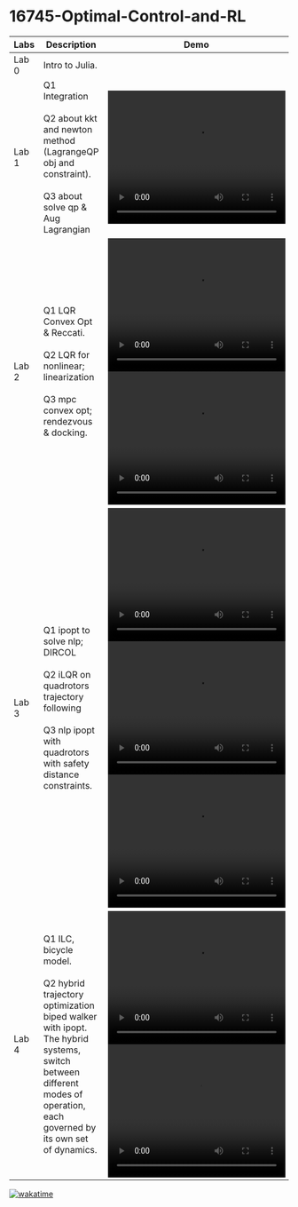# 16745-Optimal-Control-and-RL


| **Labs** | **Description**  | **Demo** |
|----------|------------------|----------|
| Lab 0 | Intro to Julia. | |
| Lab 1 | Q1 Integration <br> <br> Q2 about kkt and newton method (LagrangeQP obj and constraint). <br><br> Q3 about solve qp & Aug Lagrangian | <video width="320" height="240" controls><source src="./HW1_S24-main/falling_brick.mp4" type="video/mp4">Your browser does not support the video tag.</video> |
| Lab 2 | Q1 LQR Convex Opt & Reccati. <br><br> Q2 LQR for nonlinear; linearization <br><br> Q3 mpc convex opt; rendezvous & docking. | <video width="320" height="240" controls><source src="./HW2_S24-main/ihlqr_cartpole.mp4" type="video/mp4">Your browser does not support the video tag.</video> <br> <video width="320" height="240" controls><source src="./HW2_S24-main/optimal_rendezvous_docking_mpc_convex.mp4" type="video/mp4">Your browser does not support the video tag.</video> |
| Lab 3 | Q1 ipopt to solve nlp; DIRCOL <br><br> Q2 iLQR on quadrotors trajectory following <br><br> Q3 nlp ipopt with quadrotors with safety distance constraints. | <video width="320" height="240" controls><source src="./HW3_S24-main/swingup_ipopt.mp4" type="video/mp4">Your browser does not support the video tag.</video> <br> <video width="320" height="240" controls><source src="./HW3_S24-main/quadrotor_ilqr.mp4" type="video/mp4">Your browser does not support the video tag.</video> <br> <video width="320" height="240" controls><source src="./HW3_S24-main/quadrotor_reorient_ipopt.mp4" type="video/mp4">Your browser does not support the video tag.</video> |
| Lab 4 | Q1 ILC, bicycle model. <br><br> Q2 hybrid trajectory optimization biped walker with ipopt. <br> The hybrid systems, switch between different modes of operation, each governed by its own set of dynamics. | <video width="320" height="240" controls><source src="./HW4_S24-main/nonlinear_bicycle_model_iterative_learning_control.mp4" type="video/mp4">Your browser does not support the video tag.</video> <br> <video width="320" height="240" controls><source src="./HW4_S24-main/hybrid_biped_walker_ipopt.mp4" type="video/mp4">Your browser does not support the video tag.</video> |




[![wakatime](https://wakatime.com/badge/user/7c1cdaf8-9653-488c-b0d4-893b7bdd4519/project/b1dd9c03-234a-48f2-bce7-1c1b025e2e20.svg)](https://wakatime.com/badge/user/7c1cdaf8-9653-488c-b0d4-893b7bdd4519/project/b1dd9c03-234a-48f2-bce7-1c1b025e2e20)
